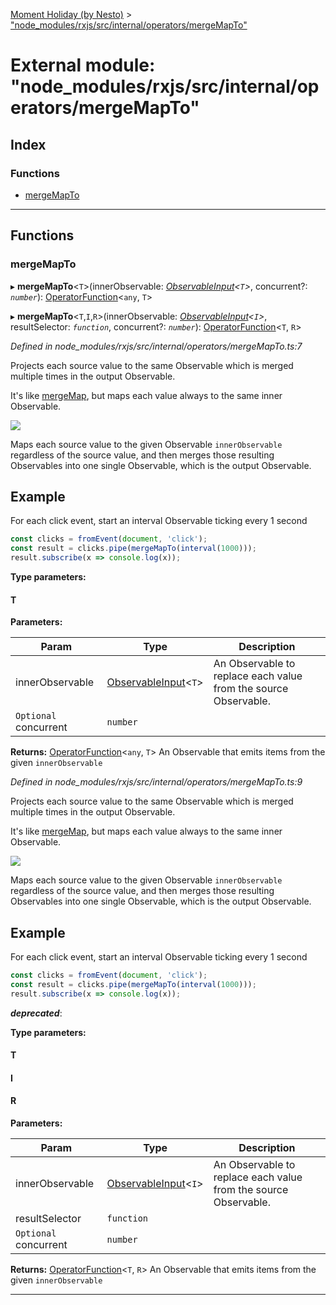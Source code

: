 [Moment Holiday (by Nesto)](../README.md) > ["node_modules/rxjs/src/internal/operators/mergeMapTo"](../modules/_node_modules_rxjs_src_internal_operators_mergemapto_.md)

# External module: "node_modules/rxjs/src/internal/operators/mergeMapTo"

## Index

### Functions

* [mergeMapTo](_node_modules_rxjs_src_internal_operators_mergemapto_.md#mergemapto)

---

## Functions

<a id="mergemapto"></a>

###  mergeMapTo

▸ **mergeMapTo**<`T`>(innerObservable: *[ObservableInput](_node_modules_rxjs_src_internal_types_.md#observableinput)<`T`>*, concurrent?: *`number`*): [OperatorFunction](../interfaces/_node_modules_rxjs_src_internal_types_.operatorfunction.md)<`any`, `T`>

▸ **mergeMapTo**<`T`,`I`,`R`>(innerObservable: *[ObservableInput](_node_modules_rxjs_src_internal_types_.md#observableinput)<`I`>*, resultSelector: *`function`*, concurrent?: *`number`*): [OperatorFunction](../interfaces/_node_modules_rxjs_src_internal_types_.operatorfunction.md)<`T`, `R`>

*Defined in node_modules/rxjs/src/internal/operators/mergeMapTo.ts:7*

Projects each source value to the same Observable which is merged multiple times in the output Observable.

It's like [mergeMap](_node_modules_rxjs_src_internal_operators_mergemap_.md#mergemap), but maps each value always to the same inner Observable.

![](mergeMapTo.png)

Maps each source value to the given Observable `innerObservable` regardless of the source value, and then merges those resulting Observables into one single Observable, which is the output Observable.

Example
-------

For each click event, start an interval Observable ticking every 1 second

```javascript
const clicks = fromEvent(document, 'click');
const result = clicks.pipe(mergeMapTo(interval(1000)));
result.subscribe(x => console.log(x));
```

**Type parameters:**

#### T 
**Parameters:**

| Param | Type | Description |
| ------ | ------ | ------ |
| innerObservable | [ObservableInput](_node_modules_rxjs_src_internal_types_.md#observableinput)<`T`> |  An Observable to replace each value from the source Observable. |
| `Optional` concurrent | `number` |

**Returns:** [OperatorFunction](../interfaces/_node_modules_rxjs_src_internal_types_.operatorfunction.md)<`any`, `T`>
An Observable that emits items from the given
`innerObservable`

*Defined in node_modules/rxjs/src/internal/operators/mergeMapTo.ts:9*

Projects each source value to the same Observable which is merged multiple times in the output Observable.

It's like [mergeMap](_node_modules_rxjs_src_internal_operators_mergemap_.md#mergemap), but maps each value always to the same inner Observable.

![](mergeMapTo.png)

Maps each source value to the given Observable `innerObservable` regardless of the source value, and then merges those resulting Observables into one single Observable, which is the output Observable.

Example
-------

For each click event, start an interval Observable ticking every 1 second

```javascript
const clicks = fromEvent(document, 'click');
const result = clicks.pipe(mergeMapTo(interval(1000)));
result.subscribe(x => console.log(x));
```
*__deprecated__*: 

**Type parameters:**

#### T 
#### I 
#### R 
**Parameters:**

| Param | Type | Description |
| ------ | ------ | ------ |
| innerObservable | [ObservableInput](_node_modules_rxjs_src_internal_types_.md#observableinput)<`I`> |  An Observable to replace each value from the source Observable. |
| resultSelector | `function` |
| `Optional` concurrent | `number` |

**Returns:** [OperatorFunction](../interfaces/_node_modules_rxjs_src_internal_types_.operatorfunction.md)<`T`, `R`>
An Observable that emits items from the given
`innerObservable`

___

